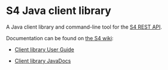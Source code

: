 S4 Java client library
=============================

A Java client library and command-line tool for the [S4 REST API][1].

Documentation can be found on [the S4 wiki][2]:
- [Client library User Guide][3] 
- [Client library JavaDocs][4]



  [1]: http://docs.s4.ontotext.com/display/S4docs/REST+APIs
  [2]: http://docs.s4.ontotext.com/display/S4docs/Java+Client+API
  [3]: http://docs.s4.ontotext.com/display/S4docs/Java+Client+API
  [4]: http://ontotext-ad.github.io/S4/java-client-master/javadoc/
